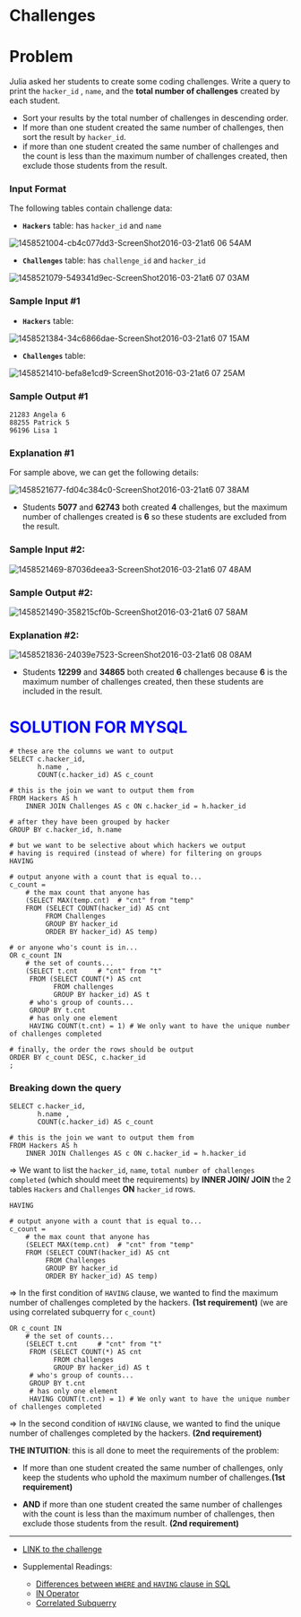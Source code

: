 # Challenges

# Problem

Julia asked her students to create some coding challenges.
Write a query to print the `hacker_id` , `name`, and the **total number of challenges** created by each student.
- Sort your results by the total number of challenges in descending order.
- If more than one student created the same number of challenges, then sort the result by `hacker_id`.
- if more than one student created the same number of challenges and the count is less than the maximum number of challenges created, then exclude those students from the result.

### Input Format
The following tables contain challenge data:
- **`Hackers`** table: has `hacker_id` and `name`

![1458521004-cb4c077dd3-ScreenShot2016-03-21at6 06 54AM](https://user-images.githubusercontent.com/70767722/124061250-903f8500-d9fc-11eb-8e49-1e2d1d5824a6.png)

- **`Challenges`** table: has `challenge_id` and `hacker_id`

![1458521079-549341d9ec-ScreenShot2016-03-21at6 07 03AM](https://user-images.githubusercontent.com/70767722/124061261-959ccf80-d9fc-11eb-816d-f5fc45315a17.png)


### Sample Input #1

- **`Hackers`** table:

![1458521384-34c6866dae-ScreenShot2016-03-21at6 07 15AM](https://user-images.githubusercontent.com/70767722/124061282-9c2b4700-d9fc-11eb-864b-601100b2e805.png)

- **`Challenges`** table:

![1458521410-befa8e1cd9-ScreenShot2016-03-21at6 07 25AM](https://user-images.githubusercontent.com/70767722/124061296-a0effb00-d9fc-11eb-86ff-e230351f2966.png)

### Sample Output #1
```
21283 Angela 6
88255 Patrick 5
96196 Lisa 1
```

### Explanation #1

For sample above, we can get the following details:

![1458521677-fd04c384c0-ScreenShot2016-03-21at6 07 38AM](https://user-images.githubusercontent.com/70767722/124061362-bb29d900-d9fc-11eb-98ad-39c884b7d44d.png)


- Students **5077** and **62743** both created **4** challenges, but the maximum number of challenges created is **6** so these students are excluded from the result.

### Sample Input #2:

![1458521469-87036deea3-ScreenShot2016-03-21at6 07 48AM](https://user-images.githubusercontent.com/70767722/124061385-c250e700-d9fc-11eb-95e3-440af3fa615e.png)

### Sample Output #2:

![1458521490-358215cf0b-ScreenShot2016-03-21at6 07 58AM](https://user-images.githubusercontent.com/70767722/124061393-c67d0480-d9fc-11eb-8a9f-972a2bd49dce.png)

### Explanation #2:

![1458521836-24039e7523-ScreenShot2016-03-21at6 08 08AM](https://user-images.githubusercontent.com/70767722/124061408-cbda4f00-d9fc-11eb-913a-02d628191f84.png)

- Students **12299** and **34865** both created **6** challenges because **6** is the maximum number of challenges created, then these students are included in the result.

# <span style="color:blue">SOLUTION FOR MYSQL</span>

```mysql
# these are the columns we want to output 
SELECT c.hacker_id, 
       h.name ,
       COUNT(c.hacker_id) AS c_count

# this is the join we want to output them from 
FROM Hackers AS h
    INNER JOIN Challenges AS c ON c.hacker_id = h.hacker_id

# after they have been grouped by hacker 
GROUP BY c.hacker_id, h.name

# but we want to be selective about which hackers we output 
# having is required (instead of where) for filtering on groups 
HAVING 

# output anyone with a count that is equal to... 
c_count = 
    # the max count that anyone has 
    (SELECT MAX(temp.cnt)  # "cnt" from "temp"
    FROM (SELECT COUNT(hacker_id) AS cnt
         FROM Challenges
         GROUP BY hacker_id
         ORDER BY hacker_id) AS temp)

# or anyone who's count is in... 
OR c_count IN
    # the set of counts... 
    (SELECT t.cnt     # "cnt" from "t"
     FROM (SELECT COUNT(*) AS cnt 
           FROM challenges
           GROUP BY hacker_id) AS t
     # who's group of counts... 
     GROUP BY t.cnt
     # has only one element 
     HAVING COUNT(t.cnt) = 1) # We only want to have the unique number of challenges completed

# finally, the order the rows should be output
ORDER BY c_count DESC, c.hacker_id
;
```
### Breaking down the query

```mysql
SELECT c.hacker_id, 
       h.name ,
       COUNT(c.hacker_id) AS c_count

# this is the join we want to output them from 
FROM Hackers AS h
    INNER JOIN Challenges AS c ON c.hacker_id = h.hacker_id
```

=> We want to list the `hacker_id`, `name`, `total number of challenges completed` (which should meet the requirements) by **INNER JOIN/ JOIN** the 2 tables `Hackers` and `Challenges` **ON** `hacker_id` rows.

```mysql
HAVING 

# output anyone with a count that is equal to... 
c_count = 
    # the max count that anyone has 
    (SELECT MAX(temp.cnt)  # "cnt" from "temp"
    FROM (SELECT COUNT(hacker_id) AS cnt
         FROM Challenges
         GROUP BY hacker_id
         ORDER BY hacker_id) AS temp)
```

=> In the first condition of `HAVING` clause, we wanted to find the maximum number of challenges completed by the hackers. **(1st requirement)**
(we are using correlated subquerry for `c_count`)

```mysql
OR c_count IN
    # the set of counts... 
    (SELECT t.cnt     # "cnt" from "t"
     FROM (SELECT COUNT(*) AS cnt 
           FROM challenges
           GROUP BY hacker_id) AS t
     # who's group of counts... 
     GROUP BY t.cnt
     # has only one element 
     HAVING COUNT(t.cnt) = 1) # We only want to have the unique number of challenges completed
```

=> In the second condition of `HAVING` clause, we wanted to find the unique number of challenges completed by the hackers. **(2nd requirement)**

**THE INTUITION**: this is all done to meet the requirements of the problem:

- If more than one student created the same number of challenges, only keep the students who uphold the maximum number of challenges.**(1st requirement)**
       
- **AND** if more than one student created the same number of challenges with the count is less than the maximum number of challenges, then exclude those students from the result. **(2nd requirement)**

------------------------

- [LINK to the challenge](https://www.hackerrank.com/challenges/challenges/problem)

- Supplemental Readings:
    * [Differences between `WHERE` and `HAVING` clause in SQL](https://www.java67.com/2019/06/difference-between-where-and-having-in-sql.html)
    * [IN Operator](https://www.w3schools.com/sql/sql_in.asp)
    * [Correlated Subquerry](https://www.w3resource.com/mysql/subqueries/index.php)
